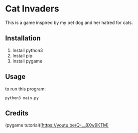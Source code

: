 # Cat Invaders

This is a game inspired by my pet dog and her hatred for cats.

## Installation

1. Install python3
1. Install pip
1. Install pygame

## Usage

to run this program:

    python3 main.py
    
## Credits

(pygame tutorial)[https://youtu.be/Q-__8Xw9KTM]
